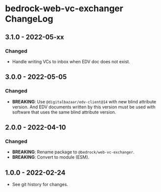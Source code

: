 # bedrock-web-vc-exchanger ChangeLog

## 3.1.0 - 2022-05-xx

### Changed
- Handle writing VCs to inbox when EDV doc does not exist.

## 3.0.0 - 2022-05-05

### Changed
- **BREAKING**: Use `@digitalbazaar/edv-client@14` with new blind attribute
  version. And EDV documents written by this version must be used with
  software that uses the same blind attribute version.

## 2.0.0 - 2022-04-10

### Changed
- **BREAKING**: Rename package to `@bedrock/web-vc-exchanger`.
- **BREAKING**: Convert to module (ESM).

## 1.0.0 - 2022-02-24

- See git history for changes.
